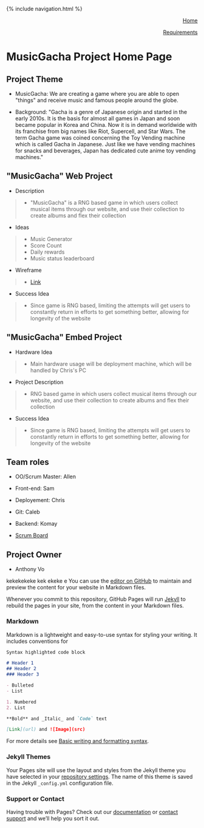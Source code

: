{% include navigation.html %}

<p align="right"><a href="https://zenxha.github.io/musicgacha/">Home</a></p>
<p align="right"><a href="https://zenxha.github.io/musicgacha/requirements">Requirements</a></p>

# MusicGacha Project Home Page

## Project Theme

- MusicGacha: We are creating a game where you are able to open "things" and receive music and famous people around the globe. 

- Background: "Gacha is a genre of Japanese origin and started in the early 2010s. It is the basis for almost all games in Japan and soon became popular in Korea and China. Now it is in demand worldwide with its franchise from big names like Riot, Supercell, and Star Wars. The term Gacha game was coined concerning the Toy Vending machine which is called Gacha in Japanese. Just like we have vending machines for snacks and beverages, Japan has dedicated cute anime toy vending machines."

## "MusicGacha" Web Project
- Description
>- "MusicGacha" is a RNG based game in which users collect musical items through our website, and use their collection to create albums and flex their collection
- Ideas
>- Music Generator
>- Score Count
>- Daily rewards 
>- Music status leaderboard
- Wireframe
>- [Link](https://docs.google.com/drawings/d/1P2ML0Y_km3a5HOfutYesQBR4NQzErJmFBnSVdPxDsAE/edit?usp=sharing)
- Success Idea
>- Since game is RNG based, limiting the attempts will get users to constantly return in efforts to get something better, allowing for longevity of the website

## "MusicGacha" Embed Project
- Hardware Idea
>- Main hardware usage will be deployment machine, which will be handled by Chris's PC
- Project Description
>- RNG based game in which users collect musical items through our website, and use their collection to create albums and flex their collection
- Success Idea
>- Since game is RNG based, limiting the attempts will get users to constantly return in efforts to get something better, allowing for longevity of the website

## Team roles

- OO/Scrum Master: Allen
- Front-end: Sam

- Deployement: Chris

- Git: Caleb

- Backend: Komay

- [Scrum Board](https://github.com/zenxha/musicgacha/projects/1)
## Project Owner
- Anthony Vo


kekekekeke
kek
ekeke
e
You can use the [editor on GitHub](https://github.com/zenxha/musicgacha/edit/gh-pages/index.md) to maintain and preview the content for your website in Markdown files.

Whenever you commit to this repository, GitHub Pages will run [Jekyll](https://jekyllrb.com/) to rebuild the pages in your site, from the content in your Markdown files.

### Markdown

Markdown is a lightweight and easy-to-use syntax for styling your writing. It includes conventions for

```markdown
Syntax highlighted code block

# Header 1
## Header 2
### Header 3

- Bulleted
- List

1. Numbered
2. List

**Bold** and _Italic_ and `Code` text

[Link](url) and ![Image](src)
```

For more details see [Basic writing and formatting syntax](https://docs.github.com/en/github/writing-on-github/getting-started-with-writing-and-formatting-on-github/basic-writing-and-formatting-syntax).

### Jekyll Themes

Your Pages site will use the layout and styles from the Jekyll theme you have selected in your [repository settings](https://github.com/zenxha/musicgacha/settings/pages). The name of this theme is saved in the Jekyll `_config.yml` configuration file.

### Support or Contact

Having trouble with Pages? Check out our [documentation](https://docs.github.com/categories/github-pages-basics/) or [contact support](https://support.github.com/contact) and we’ll help you sort it out.
